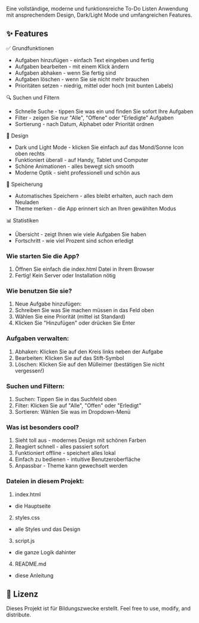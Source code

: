 

Eine vollständige, moderne und funktionsreiche To-Do Listen Anwendung mit ansprechendem Design, Dark/Light Mode und umfangreichen Features.

## ✨ Features

✅ Grundfunktionen
- Aufgaben hinzufügen - einfach Text eingeben und fertig
- Aufgaben bearbeiten - mit einem Klick ändern
- Aufgaben abhaken - wenn Sie fertig sind
- Aufgaben löschen - wenn Sie sie nicht mehr brauchen
- Prioritäten setzen - niedrig, mittel oder hoch (mit bunten Labels)

🔍 Suchen und Filtern
- Schnelle Suche - tippen Sie was ein und finden Sie sofort Ihre Aufgaben
- Filter - zeigen Sie nur "Alle", "Offene" oder "Erledigte" Aufgaben
- Sortierung - nach Datum, Alphabet oder Priorität ordnen

🎨 Design
- Dark und Light Mode - klicken Sie einfach auf das Mond/Sonne Icon oben rechts
- Funktioniert überall - auf Handy, Tablet und Computer
- Schöne Animationen - alles bewegt sich smooth
- Moderne Optik - sieht professionell und schön aus

💾 Speicherung
- Automatisches Speichern - alles bleibt erhalten, auch nach dem Neuladen
- Theme merken - die App erinnert sich an Ihren gewählten Modus

📊 Statistiken
- Übersicht - zeigt Ihnen wie viele Aufgaben Sie haben
- Fortschritt - wie viel Prozent sind schon erledigt

### Wie starten Sie die App?
1. Öffnen Sie einfach die index.html Datei in Ihrem Browser
2. Fertig! Kein Server oder Installation nötig

### Wie benutzen Sie sie?
1. Neue Aufgabe hinzufügen:
1. Schreiben Sie was Sie machen müssen in das Feld oben
2. Wählen Sie eine Priorität (mittel ist Standard)
3. Klicken Sie "Hinzufügen" oder drücken Sie Enter


### Aufgaben verwalten:
1. Abhaken: Klicken Sie auf den Kreis links neben der Aufgabe
2. Bearbeiten: Klicken Sie auf das Stift-Symbol
3. Löschen: Klicken Sie auf den Mülleimer (bestätigen Sie nicht vergessen!)

### Suchen und Filtern:
1. Suchen: Tippen Sie in das Suchfeld oben
2. Filter: Klicken Sie auf "Alle", "Offen" oder "Erledigt"
3. Sortieren: Wählen Sie was im Dropdown-Menü


### Was ist besonders cool?
1. Sieht toll aus - modernes Design mit schönen Farben
2. Reagiert schnell - alles passiert sofort
3. Funktioniert offline - speichert alles lokal
4. Einfach zu bedienen - intuitive Benutzeroberfläche
5. Anpassbar - Theme kann gewechselt werden


### Dateien in diesem Projekt:
1. index.html
 - die Hauptseite
2. styles.css
 - alle Styles und das Design
3. script.js
 - die ganze Logik dahinter
4. README.md
 - diese Anleitung

## 📄 Lizenz
Dieses Projekt ist für Bildungszwecke erstellt. Feel free to use, modify, and distribute.




